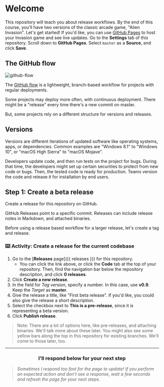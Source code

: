 # Welcome

This repository will teach you about release workflows. By the end of this course, you'll have two versions of the classic arcade game, "Alien Invasion". Let's get started! If you'd like, you can use [GitHub Pages](https://pages.github.com/) to host your Invasion game and see live updates. Go to the **Settings** tab of this repository. Scroll down to **GitHub Pages**. Select `master` as a **Source**, and click **Save**.

## The GitHub flow

![github-flow](https://user-images.githubusercontent.com/6351798/48032310-63842400-e114-11e8-8db0-06dc0504dcb5.png)

The [GitHub flow](https://guides.github.com/introduction/flow/) is a lightweight, branch-based workflow for projects with regular deployments.

Some projects may deploy more often, with continuous deployment. There might be a "release" every time there's a new commit on master.

But, some projects rely on a different structure for versions and releases.

## Versions

Versions are different iterations of updated software like operating systems, apps, or dependencies. Common examples are "Windows 8.1" to "Windows 10", or "macOS High Sierra" to "macOS Mojave".

Developers update code, and then run tests on the project for bugs. During that time, the developers might set up certain securities to protect from new code or bugs. Then, the tested code is ready for production. Teams version the code and release it for installation by end users.

## Step 1: Create a beta release

Create a release for this repository on GitHub.

GitHub Releases point to a specific commit. Releases can include release notes in Markdown, and attached binaries.

Before using a release based workflow for a larger release, let's create a tag and release.

### :keyboard: Activity: Create a release for the current codebase

1. Go to the [**Releases** page]({{ releases }}) for this repository.
    - You can click the link above, or click the **Code** tab at the top of your repository. Then, find the navigation bar below the repository description, and click **0 releases**.
1. Click **Create a new release**.
1. In the field for _Tag version_, specify a number. In this case, use **v0.9**. Keep the _Target_ as **master**.
1. Give the release a title, like "First beta release". If you'd like, you could also give the release a short description.
1. Select the checkbox next to **This is a pre-release**, since it is representing a beta version.
1. Click **Publish release**.

> Note: There are a lot of options here, like pre-releases, and attaching binaries. We'll talk more about these later. You might also see some yellow bars along the top in this repository for existing branches. We'll come to those later, too.

<hr>
<h3 align="center">I'll respond below for your next step</h3>

> _Sometimes I respond too fast for the page to update! If you perform an expected action and don't see a response, wait a few seconds and refresh the page for your next steps._
